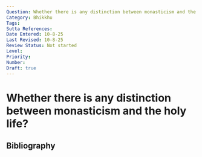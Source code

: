 ```yaml
---
Question: Whether there is any distinction between monasticism and the holy life?
Category: Bhikkhu
Tags: 
Sutta References: 
Date Entered: 10-8-25
Last Revised: 10-8-25
Review Status: Not started
Level: 
Priority: 
Number: 
Draft: true
---
```


# Whether there is any distinction between monasticism and the holy life?

## Bibliography

<!-- 

Notes:



-->